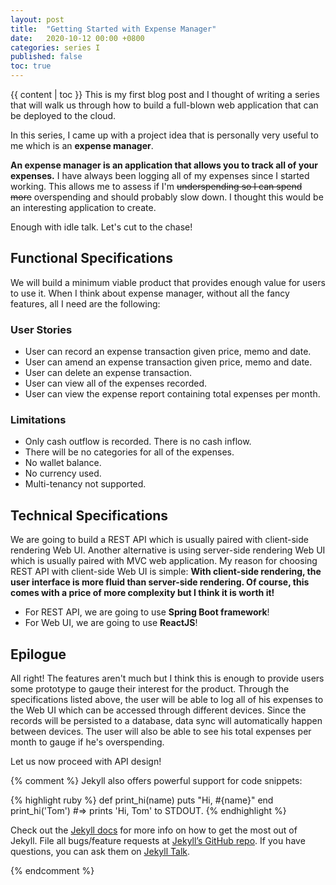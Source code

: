 ```yaml
---
layout: post
title:  "Getting Started with Expense Manager"
date:   2020-10-12 00:00 +0800
categories: series I
published: false
toc: true
---
```

{{ content | toc }}
This is my first blog post and I thought of writing a series that will walk us through how to build a full-blown web application that can be deployed to the cloud.

In this series, I came up with a project idea that is personally very useful to me which is an **expense manager**.

**An expense manager is an application that allows you to track all of your expenses.** I have always been logging all of my expenses since I started working. This allows me to assess if I'm ~~underspending so I can spend more~~ overspending and should probably slow down. I thought this would be an interesting application to create.

Enough with idle talk. Let's cut to the chase!

## Functional Specifications
We will build a minimum viable product that provides enough value for users to use it. When I think about expense manager, without all the fancy features, all I need are the following:

### User Stories
- User can record an expense transaction given price, memo and date.
- User can amend an expense transaction given price, memo and date.
- User can delete an expense transaction.
- User can view all of the expenses recorded.
- User can view the expense report containing total expenses per month.

### Limitations
- Only cash outflow is recorded. There is no cash inflow.
- There will be no categories for all of the expenses.
- No wallet balance.
- No currency used.
- Multi-tenancy not supported.

## Technical Specifications
We are going to build a REST API which is usually paired with client-side rendering Web UI. Another alternative is using server-side rendering Web UI which is usually paired with MVC web application. My reason for choosing REST API with client-side Web UI is simple: **With client-side rendering, the user interface is more fluid than server-side rendering. Of course, this comes with a price of more complexity but I think it is worth it!**

- For REST API, we are going to use **Spring Boot framework**! 
- For Web UI, we are going to use **ReactJS**!

## Epilogue
All right! The features aren't much but I think this is enough to provide users some prototype to gauge their interest for the product. Through the specifications listed above, the user will be able to log all of his expenses to the Web UI which can be accessed through different devices. Since the records will be persisted to a database, data sync will automatically happen between devices. The user will also be able to see his total expenses per month to gauge if he's overspending. 

Let us now proceed with API design!







{% comment %}
Jekyll also offers powerful support for code snippets:

{% highlight ruby %}
def print_hi(name)
  puts "Hi, #{name}"
end
print_hi('Tom')
#=> prints 'Hi, Tom' to STDOUT.
{% endhighlight %}

Check out the [Jekyll docs][jekyll-docs] for more info on how to get the most out of Jekyll. File all bugs/feature requests at [Jekyll’s GitHub repo][jekyll-gh]. If you have questions, you can ask them on [Jekyll Talk][jekyll-talk].

[jekyll-docs]: https://jekyllrb.com/docs/home
[jekyll-gh]:   https://github.com/jekyll/jekyll
[jekyll-talk]: https://talk.jekyllrb.com/
{% endcomment %}
